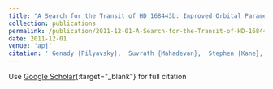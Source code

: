 ```yaml
---
title: "A Search for the Transit of HD 168443b: Improved Orbital Parameters and Photometry"
collection: publications
permalink: /publication/2011-12-01-A-Search-for-the-Transit-of-HD-168443b-Improved-Orbital-Parameters-and-Photometry
date: 2011-12-01
venue: 'apj'
citation: ' Genady {Pilyavsky},  Suvrath {Mahadevan},  Stephen {Kane},  Andrew {Howard},  David {Ciardi},  Chris {de Pree},  Diana {Dragomir},  Debra {Fischer},  Gregory {Henry},  Eric {Jensen},  Gregory {Laughlin},  Hannah {Marlowe},  Markus {Rabus},  Kaspar {von Braun},  Jason {Wright},  Xuesong {Wang}, &quot;A Search for the Transit of HD 168443b: Improved Orbital Parameters and Photometry.&quot; apj, 2011.'
---
```

Use [Google Scholar](https://scholar.google.com/scholar?q=A+Search+for+the+Transit+of+HD+168443b:+Improved+Orbital+Parameters+and+Photometry){:target="_blank"} for full citation
